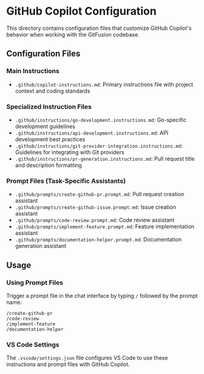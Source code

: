 # GitHub Copilot Configuration

This directory contains configuration files that customize GitHub Copilot's behavior when working with the GitFusion codebase.

## Configuration Files

### Main Instructions

- `.github/copilot-instructions.md`: Primary instructions file with project context and coding standards

### Specialized Instruction Files

- `.github/instructions/go-development.instructions.md`: Go-specific development guidelines
- `.github/instructions/api-development.instructions.md`: API development best practices
- `.github/instructions/git-provider-integration.instructions.md`: Guidelines for integrating with Git providers
- `.github/instructions/pr-generation.instructions.md`: Pull request title and description formatting

### Prompt Files (Task-Specific Assistants)

- `.github/prompts/create-github-pr.prompt.md`: Pull request creation assistant
- `.github/prompts/create-github-issue.prompt.md`: Issue creation assistant
- `.github/prompts/code-review.prompt.md`: Code review assistant
- `.github/prompts/implement-feature.prompt.md`: Feature implementation assistant
- `.github/prompts/documentation-helper.prompt.md`: Documentation generation assistant

## Usage

### Using Prompt Files

Trigger a prompt file in the chat interface by typing `/` followed by the prompt name:

```text
/create-github-pr
/code-review
/implement-feature
/documentation-helper
```

### VS Code Settings

The `.vscode/settings.json` file configures VS Code to use these instructions and prompt files with GitHub Copilot.
